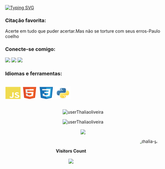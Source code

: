 [![Typing SVG](https://readme-typing-svg.herokuapp.com/?color=ff00cc&size=35&center=true&vCenter=true&width=1000&lines=HELLO,+MY+NAME+is+Thalía+Oliveira;I'm+21+years+old;I+from+Brasil;Be+Welcome!+:%29)](https://git.io/typing-svg)
<h3 align="left">Citação favorita:</h3>
<p>Acerte em tudo que puder acertar.Mas não se torture com seus erros-Paulo coelho</p>

<h3 align="left">Conecte-se comigo:</h3>
  <div> 
  <a href="https://instagram.com/userthalia" target="_blank"><img src="https://img.shields.io/badge/-Instagram-%23E4405F?style=for-the-badge&logo=instagram&logoColor=white" target="_blank"></a> 
  <a href = "Thaliaoliveira023@gmail.com"><img src="https://img.shields.io/badge/-Gmail-%23333?style=for-the-badge&logo=gmail&logoColor=white" target="_blank"></a>
  <a href="https://www.linkedin.com/in/thalía-o-aaa380204" target="_blank"><img src="https://img.shields.io/badge/-LinkedIn-%230077B5?style=for-the-badge&logo=linkedin&logoColor=white" target="_blank"></a> 
 </div>
<h3 align="left">Idiomas e ferramentas:</h3>
<div style="display: inline_block"><br>
  <img align="center" alt="thalia-Js" height="40" width="50" src="https://raw.githubusercontent.com/devicons/devicon/master/icons/javascript/javascript-plain.svg">
  <img align="center" alt="thalia-HTML" height="40" width="50" src="https://raw.githubusercontent.com/devicons/devicon/master/icons/html5/html5-original.svg">
  <img align="center" alt="thalia-CSS" height="40" width="50" src="https://raw.githubusercontent.com/devicons/devicon/master/icons/css3/css3-original.svg">
  <img align="center" alt="thalia-Python" height="40" width="50" src="https://raw.githubusercontent.com/devicons/devicon/master/icons/python/python-original.svg">
</div>
<br>
<p align="center">
  <img width="600em" align="center" src="https://github-readme-stats.vercel.app/api?username=userThaliaoliveira&show_icons=true&locale=en&theme=synthwave" alt="userThaliaoliveira"/>
</p>

<p align="center">
  <img width="600em" align="center" src="https://github-readme-streak-stats.herokuapp.com/?user=userThaliaoliveira&theme=synthwave" alt="userThaliaoliveira" />
</p>

<p align="center"> 
  <img width="600em" align="center" src="https://github-readme-stats.vercel.app/api/top-langs/?username=userThaliaoliveira&layout=compact&langs_count=7&theme=synthwave"/>
</p>
<div style="display: inline_block">
    <img align="right" alt="thalia-pic" height="100" style="border-radius:50px;" src="https://user-images.githubusercontent.com/96347094/147705579-1ab1a119-49bb-419e-8433-e7ff89bdab83.png">
</div>
  
  <div align="center">
<br><p align="centre"><b>Visitors Count</b></p>  
<p align="center"><img align="center" src="https://profile-counter.glitch.me/{userThaliaoliveira}/count.svg" /></p> 
<br></div>

